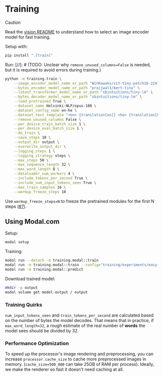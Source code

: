 # Training

> [!CAUTION]
> Read the [vision README](../welt/vision/README.md) to understand how to select
> an image encoder model for fast training.

Setup with:

```bash
pip install ".[train]"
```

Run:
[//]: # (TODO: Unclear why `remove_unused_columns=False` is needed, but it is required to avoid errors during training.)

```bash
python -m training.train \
    --image_encoder_model_name_or_path "WinKawaks/vit-tiny-patch16-224" \
    --bytes_encoder_model_name_or_path "prajjwal1/bert-tiny" \
    --latent_transformer_model_name_or_path "sbintuitions/tiny-lm" \
    --bytes_decoder_model_name_or_path "sbintuitions/tiny-lm" \
    --load_pretrained True \
    --dataset_name Helsinki-NLP/opus-100 \
    --dataset_config_name en-he \
    --dataset_text_template "<en> {translation[en]} <he> {translation[he]}" \
    --remove_unused_columns False \
    --per_device_train_batch_size 1 \
    --per_device_eval_batch_size 1 \
    --do_train \
    --save_steps 10 \
    --output_dir output \
    --overwrite_output_dir \
    --logging_steps 1 \
    --logging_strategy steps \
    --max_steps 50 \
    --max_sequence_length 32 \
    --max_word_length 8 \
    --dataloader_num_workers 4 \
    --include_tokens_per_second True \
    --include_num_input_tokens_seen True \
    --max_train_samples 16 \
    --warmup_freeze_steps 10
```

Use `warmup_freeze_steps=N` to freeze the pretrained modules for the first N steps
([#7](https://github.com/sign/WeLT/issues/7)).

## Using Modal.com

Setup:

```bash
modal setup
```

Training:

```bash
modal run --detach -m training.modal::train
modal run -m training.modal::train --config="training/experiments/easy-tasks/string-repetition.yaml"
modal run -m training.modal::predict
```

Download trained model:

```bash
mkdir -p output
modal volume get model-output / output
```

### Training Quirks

`num_input_tokens_seen` and `train_tokens_per_second` are calculated based on the number of bytes the model decodes.
That means that in practice, if `max_word_length=32`, a rough estimate of
the real number of **words** the model sees should be divided by 32.

### Performance Optimization

To speed up the processor's image rendering and preprocessing, you can
increase `processor.cache_size` to cache more preprocessed images in memory.
(`cache_size=500_000` can take 25GB of RAM per process).
Ideally, we make the renderer so fast it doesn't need caching at all.
